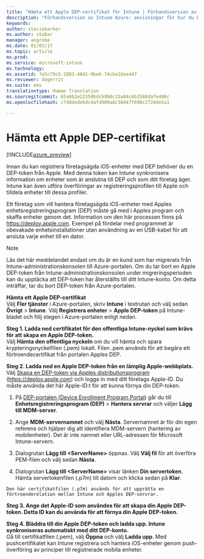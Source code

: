 ```yaml
---
title: "Hämta ett Apple DEP-certifikat för Intune | Förhandsversion av Intune Azure | Microsoft Docs"
description: "Förhandsversion av Intune Azure: anvisningar för hur du konfigurerar och överför ett MDM-pushcertifikat, vilket är en förutsättning för att kunna hantera Apple-enheter i Intune. "
keywords: 
author: staciebarker
ms.author: stabar
manager: angrobe
ms.date: 02/03/17
ms.topic: article
ms.prod: 
ms.service: microsoft-intune
ms.technology: 
ms.assetid: 7e5c79c5-2883-4841-9be6-74cba16ee447
ms.reviewer: dagerrit
ms.suite: ems
translationtype: Human Translation
ms.sourcegitcommit: 65a6b2e22359bdcb9b0c15a84c6b3586dafe4d6c
ms.openlocfilehash: c740dedebdc4afd909a8c38447f698c2724de5a1

---
```


# <a name="get-an-apple-dep-certificate"></a>Hämta ett Apple DEP-certifikat 

[!INCLUDE[azure_preview](../includes/azure_preview.md)]

Innan du kan registrera företagsägda iOS-enheter med DEP behöver du en DEP-token från Apple. Med denna token kan Intune synkronisera information om enheter som är anslutna till DEP och som ditt företag äger. Intune kan även utföra överföringar av registreringsprofilen till Apple och tilldela enheter till dessa profiler.

Ett företag som vill hantera företagsägda iOS-enheter med Apples enhetsregistreringsprogram (DEP) måste gå med i Apples program och skaffa enheter genom det. Information om den här processen finns på https://deploy.apple.com. Exempel på fördelar med programmet är obevakade enhetsinstallationer utan användning av en USB-kabel för att ansluta varje enhet till en dator.

> [!NOTE]
> Läs det här meddelandet endast om du är en kund som har migrerats från Intune-administrationskonsolen till Azure-portalen. Om du tar bort en Apple DEP-token från Intune-administrationskonsolen under migreringsperioden kan du upptäcka att DEP-token har återställts till ditt Intune-konto. Om detta inträffar, tar du bort DEP-token från Azure-portalen. 

**Hämta ett Apple DEP-certifikat**</br>
Välj **Fler tjänster** i Azure-portalen, skriv **Intune** i textrutan och välj sedan **Övrigt** > **Intune**. Välj **Registrera enheter** > **Apple DEP-token** på Intune-bladet och följ stegen i Azure-portalen enligt nedan.

**Steg 1. Ladda ned certifikatet för den offentliga Intune-nyckel som krävs för att skapa en Apple DEP-token.**<br>
Välj **Hämta den offentliga nyckeln** om du vill hämta och spara krypteringsnyckelfilen (.pem) lokalt. Filen .pem används för att begära ett förtroendecertifikat från portalen Apples DEP.

**Steg 2. Ladda ned en Apple DEP-token från en lämplig Apple-webbplats.**<br>
Välj [Skapa en DEP-token via Apples distributionsprogram](https://deploy.apple.com) (https://deploy.apple.com) och logga in med ditt företags Apple-ID. Du måste använda det här Apple-ID:t för att kunna förnya din DEP-token.

   1.  På [DEP-portalen (Device Enrollment Program Portal)](https://deploy.apple.com) går du till **Enhetsregistreringsprogram (DEP)** &gt; **Hantera servrar** och väljer **Lägg till MDM-server**.

   2.  Ange **MDM-servernamnet** och välj **Nästa**. Servernamnet är för din egen referens och hjälper dig att identifiera MDM-servern (hantering av mobilenheter). Det är inte namnet eller URL-adressen för Microsoft Intune-servern.

   3.  Dialogrutan **Lägg till &lt;ServerName&gt;** öppnas. Välj **Välj fil** för att överföra PEM-filen och välj sedan **Nästa**.

   4.  Dialogrutan **Lägg till &lt;ServerName&gt;** visar länken **Din servertoken**. Hämta servertokenfilen (.p7m) till datorn och klicka sedan på **Klar**.

    Den här certifikatfilen (.p7m) används för att upprätta en förtroenderelation mellan Intune och Apples DEP-servrar.

**Steg 3. Ange det Apple-ID som användes för att skapa din Apple DEP-token. Detta ID kan du använda för att förnya din Apple DEP-token.**

**Steg 4. Bläddra till din Apple DEP-token och ladda upp. Intune synkroniseras automatiskt med ditt DEP-konto.**<br>
Gå till certifikatfilen (.pem), välj **Öppna** och välj **Ladda upp**. Med pushcertifikatet kan Intune registrera och hantera iOS-enheter genom push-överföring av principer till registrerade mobila enheter.



<!--HONumber=Feb17_HO1-->


